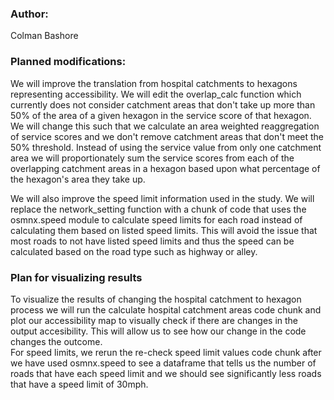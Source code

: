 ### Author:
Colman Bashore

### Planned modifications:
We will improve the translation from hospital catchments to hexagons representing accessibility. 
We will edit the overlap_calc function which currently does not consider catchment areas that don't
take up more than 50% of the area of a given hexagon in the service score of that hexagon.
We will change this such that we calculate an area weighted reaggregation of service scores and we don't 
remove catchment areas that don't meet the 50% threshold. 
Instead of using the service value from only one catchment area we will proportionately sum the service scores
from each of the overlapping catchment areas in a hexagon based upon what percentage of the hexagon's area they take up.

We will also improve the speed limit information used in the study. 
We will replace the network_setting function with a chunk of code that uses the osmnx.speed module to calculate speed limits 
for each road instead of calculating them based on listed speed limits. This will avoid the issue that most roads to not have listed speed limits and thus the speed can be calculated based on the road type such as highway or alley.


### Plan for visualizing results

To visualize the results of changing the hospital catchment to hexagon process we will run the calculate hospital catchment areas code chunk and plot our accessibility map to visually check if there are changes in the output accesibility. This will allow us to see how our change in the code changes the outcome.\
For speed limits, we rerun the re-check speed limit values code chunk after we have used osmnx.speed to see a dataframe that tells us the number of roads that have each speed limit and we should see significantly less roads that have a speed limit of 30mph. 
